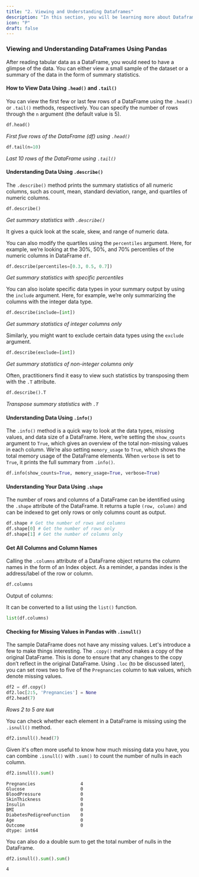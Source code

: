 ```yaml
---
title: "2. Viewing and Understanding Dataframes"
description: "In this section, you will be learning more about Dataframes, how to load data into one and how to perform operations."
icon: "P"
draft: false
---
```


### Viewing and Understanding DataFrames Using Pandas

After reading tabular data as a DataFrame, you would need to have a glimpse of the data. You can either view a small sample of the dataset or a summary of the data in the form of summary statistics.

#### How to View Data Using `.head()` and `.tail()`
You can view the first few or last few rows of a DataFrame using the `.head()` or `.tail()` methods, respectively. You can specify the number of rows through the `n` argument (the default value is 5).

```python
df.head()
```

_First five rows of the DataFrame (df) using `.head()`_

```python
df.tail(n=10)
```

_Last 10 rows of the DataFrame using `.tail()`_

#### Understanding Data Using `.describe()`
The `.describe()` method prints the summary statistics of all numeric columns, such as count, mean, standard deviation, range, and quartiles of numeric columns.

```python
df.describe()
```

_Get summary statistics with `.describe()`_

It gives a quick look at the scale, skew, and range of numeric data.

You can also modify the quartiles using the `percentiles` argument. Here, for example, we’re looking at the 30%, 50%, and 70% percentiles of the numeric columns in DataFrame `df`.

```python
df.describe(percentiles=[0.3, 0.5, 0.7])
```

_Get summary statistics with specific percentiles_

You can also isolate specific data types in your summary output by using the `include` argument. Here, for example, we’re only summarizing the columns with the integer data type.

```python
df.describe(include=[int])
```

_Get summary statistics of integer columns only_

Similarly, you might want to exclude certain data types using the `exclude` argument.

```python
df.describe(exclude=[int])
```

_Get summary statistics of non-integer columns only_

Often, practitioners find it easy to view such statistics by transposing them with the `.T` attribute.

```python
df.describe().T
```

_Transpose summary statistics with `.T`_

#### Understanding Data Using `.info()`
The `.info()` method is a quick way to look at the data types, missing values, and data size of a DataFrame. Here, we’re setting the `show_counts` argument to `True`, which gives an overview of the total non-missing values in each column. We’re also setting `memory_usage` to `True`, which shows the total memory usage of the DataFrame elements. When `verbose` is set to `True`, it prints the full summary from `.info()`.

```python
df.info(show_counts=True, memory_usage=True, verbose=True)
```

#### Understanding Your Data Using `.shape`
The number of rows and columns of a DataFrame can be identified using the `.shape` attribute of the DataFrame. It returns a tuple `(row, column)` and can be indexed to get only rows or only columns count as output.

```python
df.shape # Get the number of rows and columns
df.shape[0] # Get the number of rows only
df.shape[1] # Get the number of columns only
```

#### Get All Columns and Column Names
Calling the `.columns` attribute of a DataFrame object returns the column names in the form of an Index object. As a reminder, a pandas index is the address/label of the row or column.

```python
df.columns
```

Output of columns:

It can be converted to a list using the `list()` function.

```python
list(df.columns)
```

#### Checking for Missing Values in Pandas with `.isnull()`
The sample DataFrame does not have any missing values. Let's introduce a few to make things interesting. The `.copy()` method makes a copy of the original DataFrame. This is done to ensure that any changes to the copy don’t reflect in the original DataFrame. Using `.loc` (to be discussed later), you can set rows two to five of the `Pregnancies` column to `NaN` values, which denote missing values.

```python
df2 = df.copy()
df2.loc[2:5, 'Pregnancies'] = None
df2.head(7)
```

_Rows 2 to 5 are `NaN`_

You can check whether each element in a DataFrame is missing using the `.isnull()` method.

```python
df2.isnull().head(7)
```

Given it's often more useful to know how much missing data you have, you can combine `.isnull()` with `.sum()` to count the number of nulls in each column.

```python
df2.isnull().sum()
```

```
Pregnancies                 4
Glucose                     0
BloodPressure               0
SkinThickness               0
Insulin                     0
BMI                         0
DiabetesPedigreeFunction    0
Age                         0
Outcome                     0
dtype: int64
```

You can also do a double sum to get the total number of nulls in the DataFrame.

```python
df2.isnull().sum().sum()
```

```
4
```
